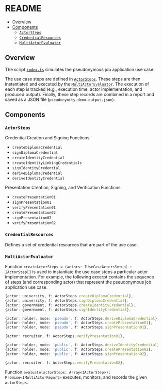 <!-- omit in toc -->
# README

- [Overview](#overview)
- [Components](#components)
  - [`ActorSteps`](#actorsteps)
  - [`CredentialResources`](#credentialresources)
  - [`MultiActorEvaluator`](#multiactorevaluator)

## Overview

The script [`index.ts`](index.ts) simulates the pseudonymous job application use case.

The use case steps are defined in [`ActorSteps`](#actorsteps).
These steps are then instantiated and executed by the [`MultiActorEvaluator`](#multiactorevaluator).
The execution of each step is tracked (e.g., execution time, actor implementation, and produced output).
Finally, these step records are combined in a report and saved as a JSON file (`pseudonymity-demo-output.json`).

## Components

### `ActorSteps`

Credential Creation and Signing Functions:

- `createDiplomaCredential`
- `signDiplomaCredential`
- `createIdentityCredential`
- `createIdentityLinkingCredentials`
- `signIdentityCredential`
- `deriveDiplomaCredential`
- `deriveIdentityCredential`

Presentation Creation, Signing, and Verification Functions:

- `createPresentation01`
- `signPresentation01`
- `verifyPresentation01`
- `createPresentation02`
- `signPresentation02`
- `verifyPresentation02`

### `CredentialResources`

Defines a set of credential resources that are part of the use case.

### `MultiActorEvaluator`

Function `createActorSteps = (actors: IUseCaseActorsSetup) : IActorStep[]` is used to instantiate the use case steps a particular actor implementation.
For example, the following excerpt contains the sequence of steps (and corresponding actor) that represent the pseudonymous job application use case.

```ts
{actor: university, f: ActorSteps.createDiplomaCredential},
{actor: university, f: ActorSteps.signDiplomaCredential},
{actor: government, f: ActorSteps.createIdentityCredential},
{actor: government, f: ActorSteps.signIdentityCredential},

{actor: holder, mode: 'pseudo', f: ActorSteps.deriveDiplomaCredential},
{actor: holder, mode: 'pseudo', f: ActorSteps.createPresentation01},
{actor: holder, mode: 'pseudo', f: ActorSteps.signPresentation01},

{actor: recruiter, f: ActorSteps.verifyPresentation01},

{actor: holder, mode: 'public', f: ActorSteps.deriveIdentityCredential},
{actor: holder, mode: 'public', f: ActorSteps.createPresentation02},
{actor: holder, mode: 'public', f: ActorSteps.signPresentation02},

{actor: recruiter, f: ActorSteps.verifyPresentation02},
```

Function `evaluate(actorSteps: Array<IActorStep>): Promise<IMultiActorReport>` executes, monitors, and records the given `actorSteps`.
